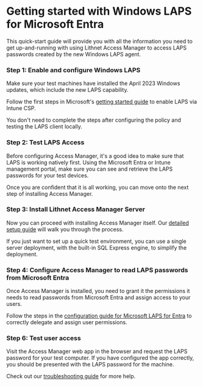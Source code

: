 # Getting started with Windows LAPS for Microsoft Entra

This quick-start guide will provide you with all the information you need to get up-and-running with using Lithnet Access Manager to access LAPS passwords created by the new Windows LAPS agent.

### Step 1: Enable and configure Windows LAPS

Make sure your test machines have installed the April 2023 Windows updates, which include the new LAPS capability.

Follow the first steps in Microsoft's [getting started guide](https://learn.microsoft.com/en-us/windows-server/identity/laps/laps-scenarios-azure-active-directory) to enable LAPS via Intune CSP.

You don't need to complete the steps after configuring the policy and testing the LAPS client locally.

### Step 2: Test LAPS Access

Before configuring Access Manager, it's a good idea to make sure that LAPS is working natively first. Using the Microsoft Entra or Intune management portal, make sure you can see and retrieve the LAPS passwords for your test devices.

Once you are confident that it is all working, you can move onto the next step of installing Access Manager.

### Step 3: Install Lithnet Access Manager Server

Now you can proceed with installing Access Manager itself. Our [detailed setup guide](/installation/installing-the-access-manager-server/installing-the-access-manager-service.md) will walk you through the process.

If you just want to set up a quick test environment, you can use a single server deployment, with the built-in SQL Express engine, to simplify the deployment.

### Step 4: Configure Access Manager to read LAPS passwords from Microsoft Entra

Once Access Manager is installed, you need to grant it the permissions it needs to read passwords from Microsoft Entra and assign access to your users.

Follow the steps in the [configuration guide for Microsoft LAPS for Entra](/configuration/deploying-features/laps/setting-up-microsoft-laps-for-aad.md) to correctly delegate and assign user permissions.

### Step 6: Test user access

Visit the Access Manager web app in the browser and request the LAPS password for your test computer. If you have configured the app correctly, you should be presented with the LAPS password for the machine.

Check out our [troubleshooting guide](../troubleshooting.md) for more help.
